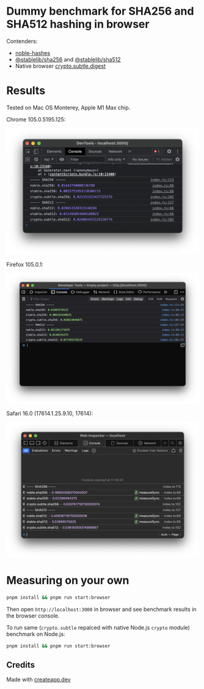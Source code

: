 # Dummy benchmark for SHA256 and SHA512 hashing in browser

Contenders:

- [noble-hashes](https://github.com/paulmillr/noble-hashes)
- [@stablelib/sha256](https://www.stablelib.com/modules/_stablelib_sha256.html) and [@stablelib/sha512](https://www.stablelib.com/modules/_stablelib_sha512.html)
- Native browser [crypto.subtle.digest](https://developer.mozilla.org/en-US/docs/Web/API/SubtleCrypto/digest)

# Results

Tested on Mac OS Monterey, Apple M1 Max chip.

Chrome 105.0.5195.125:

![Chrome](./assets/chrome.png "Chrome results")

Firefox 105.0.1:

![Firefox](./assets/firefox.png "Firefox results")

Safari 16.0 (17614.1.25.9.10, 17614):

![Safari](./assets/safari.png "Safari results")

# Measuring on your own

```sh
pnpm install && pnpm run start:browser
```

Then open `http://localhost:3000` in browser and see benchmark results in the browser console.

To run same (`crypto.subtle` repalced with native Node.js `crypto` module) benchmark on Node.js:

```sh
pnpm install && pnpm run start:browser
```

## Credits

Made with [createapp.dev](https://createapp.dev/)
